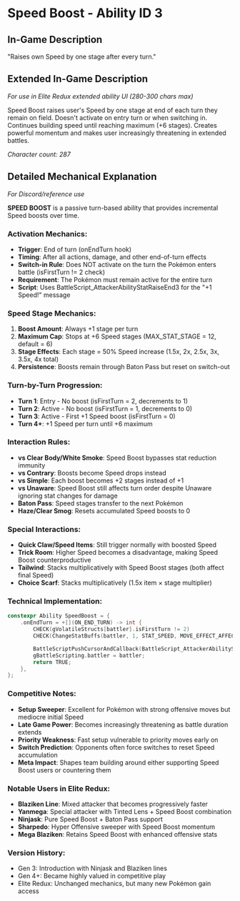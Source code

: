 # Speed Boost - Ability ID 3

## In-Game Description
"Raises own Speed by one stage after every turn."

## Extended In-Game Description
*For use in Elite Redux extended ability UI (280-300 chars max)*

Speed Boost raises user's Speed by one stage at end of each turn they remain on field. Doesn't activate on entry turn or when switching in. Continues building speed until reaching maximum (+6 stages). Creates powerful momentum and makes user increasingly threatening in extended battles.

*Character count: 287*

## Detailed Mechanical Explanation
*For Discord/reference use*

**SPEED BOOST** is a passive turn-based ability that provides incremental Speed boosts over time.

### Activation Mechanics:
- **Trigger**: End of turn (onEndTurn hook)
- **Timing**: After all actions, damage, and other end-of-turn effects
- **Switch-in Rule**: Does NOT activate on the turn the Pokémon enters battle (isFirstTurn != 2 check)
- **Requirement**: The Pokémon must remain active for the entire turn
- **Script**: Uses BattleScript_AttackerAbilityStatRaiseEnd3 for the "+1 Speed!" message

### Speed Stage Mechanics:
1. **Boost Amount**: Always +1 stage per turn
2. **Maximum Cap**: Stops at +6 Speed stages (MAX_STAT_STAGE = 12, default = 6)
3. **Stage Effects**: Each stage = 50% Speed increase (1.5x, 2x, 2.5x, 3x, 3.5x, 4x total)
4. **Persistence**: Boosts remain through Baton Pass but reset on switch-out

### Turn-by-Turn Progression:
- **Turn 1**: Entry - No boost (isFirstTurn = 2, decrements to 1)
- **Turn 2**: Active - No boost (isFirstTurn = 1, decrements to 0) 
- **Turn 3**: Active - First +1 Speed boost (isFirstTurn = 0)
- **Turn 4+**: +1 Speed per turn until +6 maximum

### Interaction Rules:
- **vs Clear Body/White Smoke**: Speed Boost bypasses stat reduction immunity
- **vs Contrary**: Boosts become Speed drops instead
- **vs Simple**: Each boost becomes +2 stages instead of +1
- **vs Unaware**: Speed Boost still affects turn order despite Unaware ignoring stat changes for damage
- **Baton Pass**: Speed stages transfer to the next Pokémon
- **Haze/Clear Smog**: Resets accumulated Speed boosts to 0

### Special Interactions:
- **Quick Claw/Speed Items**: Still trigger normally with boosted Speed
- **Trick Room**: Higher Speed becomes a disadvantage, making Speed Boost counterproductive
- **Tailwind**: Stacks multiplicatively with Speed Boost stages (both affect final Speed)
- **Choice Scarf**: Stacks multiplicatively (1.5x item × stage multiplier)

### Technical Implementation:
```c
constexpr Ability SpeedBoost = {
    .onEndTurn = +[](ON_END_TURN) -> int {
        CHECK(gVolatileStructs[battler].isFirstTurn != 2)
        CHECK(ChangeStatBuffs(battler, 1, STAT_SPEED, MOVE_EFFECT_AFFECTS_USER, NULL))

        BattleScriptPushCursorAndCallback(BattleScript_AttackerAbilityStatRaiseEnd3);
        gBattleScripting.battler = battler;
        return TRUE;
    },
};
```

### Competitive Notes:
- **Setup Sweeper**: Excellent for Pokémon with strong offensive moves but mediocre initial Speed
- **Late Game Power**: Becomes increasingly threatening as battle duration extends
- **Priority Weakness**: Fast setup vulnerable to priority moves early on
- **Switch Prediction**: Opponents often force switches to reset Speed accumulation
- **Meta Impact**: Shapes team building around either supporting Speed Boost users or countering them

### Notable Users in Elite Redux:
- **Blaziken Line**: Mixed attacker that becomes progressively faster
- **Yanmega**: Special attacker with Tinted Lens + Speed Boost combination
- **Ninjask**: Pure Speed Boost + Baton Pass support
- **Sharpedo**: Hyper Offensive sweeper with Speed Boost momentum
- **Mega Blaziken**: Retains Speed Boost with enhanced offensive stats

### Version History:
- Gen 3: Introduction with Ninjask and Blaziken lines
- Gen 4+: Became highly valued in competitive play
- Elite Redux: Unchanged mechanics, but many new Pokémon gain access